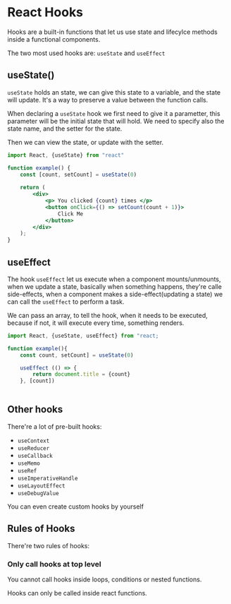 # React Hooks

Hooks are a built-in functions that let us use state and lifecylce methods inside a functional components.

The two most used hooks are: `useState` and   `useEffect`

## useState\(\)

`useState` holds an state, we can give this state to a variable, and the state will update. It's a way to preserve a value between the function calls.

When declaring a `useState` hook we first need to give it a parametter, this parameter will be the initial state that will hold. We need to specify also the state name, and the setter for the state.

Then we can view the state, or update with the setter.

```jsx
import React, {useState} from "react"

function example() {
    const [count, setCount] = useState(0)
    
    return (
        <div>
            <p> You clicked {count} times </p>
            <button onClick={() => setCount(count + 1)}>
                Click Me
            </button>
        </div>
    );
}
```

## useEffect

The hook `useEffect`  let us execute when a component mounts/unmounts, when we update a state, basically when something happens, they're calle side-effects, when a component makes a side-effect\(updating a state\) we can call the `useEffect` to perform a task.

We can pass an array, to tell the hook, when it needs to be executed, because if not, it will execute every time, something renders.

```jsx
import React, {useState, useEffect} from "react;

function example(){
    const count, setCount] = useState(0)

    useEffect (() => {
        return document.title = {count}
    }, [count])
    
```

## Other hooks

There're a lot of pre-built hooks:

* `useContext`
* `useReducer`
* `useCallback`
* `useMemo`
* `useRef`
* `useImperativeHandle`
* `useLayoutEffect`
* `useDebugValue`

You can even create custom hooks by yourself

## Rules of Hooks

There're two rules of hooks:

### Only call hooks at top level

You cannot call hooks inside loops, conditions or nested functions.

Hooks can only be called inside react functions.

